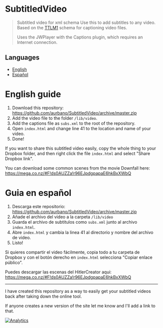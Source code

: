 SubtitledVideo
==============

> Subtitled video for xml schema
> Use this to add subtitles to any video. Based on the [TTLM1](http://www.w3.org/TR/ttaf1-dfxp/) schema for captioning video files.
>
> Uses the JWPlayer with the Captions plugin, which requires an Internet connection.

## Languages

* [English](#english-guide)
* [Español](#guia-en-espa%C3%B1ol)

# English guide

1. Download this repository: https://github.com/aurbano/SubtitledVideo/archive/master.zip
2. Add the video file to the folder `/lib/video`.
3. Add the captions file as `subs.xml` to the root of the repository.
4. Open `index.html` and change line 41 to the location and name of your video.
5. Done!

If you want to share this subtitled video easily, copy the whole thing to your Dropbox folder, and then right click the file `index.html` and select "Share Dropbox link".

You can download some common scenes from the movie Downfall here: https://mega.co.nz/#F!ds0AUZZa!r96EJpdgpapaE6hkBxXWbQ

# Guia en español

1. Descarga este repositorio: https://github.com/aurbano/SubtitledVideo/archive/master.zip
2. Añade el archivo del video a la carpeta `/lib/video`
3. Guarda el archivo de subtitulos como `subs.xml` junto al archivo `index.html`.
4. Abre `index.html` y cambia la linea 41 al directorio y nombre del archivo de video.
5. Listo!

Si quieres compartir el video fácilmente, copia todo a tu carpeta de Dropbox y con el botón derecho en `index.html` selecciona "Copiar enlace público".

Puedes descargar las escenas del HitlerCreator aqui: https://mega.co.nz/#F!ds0AUZZa!r96EJpdgpapaE6hkBxXWbQ

----

I have created this repository as a way to easily get your subtitled videos back after taking down the online tool.

If anyone creates a new version of the site let me know and I'll add a link to that.

[![Analytics](https://ga-beacon.appspot.com/UA-3181088-16/SubtitledVideo/readme)](https://github.com/aurbano)
